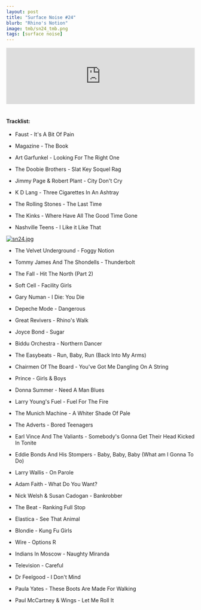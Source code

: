 ```yaml
---
layout: post
title: "Surface Noise #24"
blurb: "Rhino's Notion"
image: tmb/sn24_tmb.png
tags: [surface noise]
---
```



<iframe scrolling="no" id="hearthis_at_track_3028490" width="100%" height="150" src="https://hearthis.at/embed/3028490/transparent_black/?hcolor=&color=&style=2&block_size=2&block_space=1&background=1&waveform=0&cover=0&autoplay=0&css=" frameborder="0" allowtransparency allow="autoplay"><p>Listen to <a href="https://hearthis.at/zerocc/surface-noise-24-4118/" target="_blank">Surface Noise #24 (4/1/18)</a> <span>by</span><a href="https://hearthis.at/zerocc/" target="_blank" >Zero</a> <span>on</span> <a href="https://hearthis.at/" target="_blank">hearthis.at</a></p></iframe>
&nbsp;

#### Tracklist:

- Faust - It's A Bit Of Pain
- Magazine - The Book
- Art Garfunkel - Looking For The Right One

- The Doobie Brothers - Slat Key Soquel Rag
- Jimmy Page & Robert Plant - City Don't Cry
- K D Lang - Three Cigarettes In An Ashtray

- The Rolling Stones - The Last Time
- The Kinks - Where Have All The Good Time Gone
- Nashville Teens - I Like it Like That

[![sn24.jpg](https://i.postimg.cc/YqJ87tqB/sn24.jpg)](https://postimg.cc/TpJnqMDt)

- The Velvet Underground - Foggy Notion
- Tommy James And The Shondells - Thunderbolt
- The Fall - Hit The North (Part 2)

- Soft Cell - Facility Girls
- Gary Numan - I Die: You Die
- Depeche Mode - Dangerous

- Great Revivers - Rhino's Walk
- Joyce Bond - Sugar
- Biddu Orchestra - Northern Dancer

- The Easybeats - Run, Baby, Run (Back Into My Arms)
- Chairmen Of The Board - You've Got Me Dangling On A String
- Prince - Girls & Boys
- Donna Summer - Need A Man Blues
- Larry Young's Fuel - Fuel For The Fire
- The Munich Machine - A Whiter Shade Of Pale

- The Adverts - Bored Teenagers
- Earl Vince And The Valiants - Somebody's Gonna Get Their Head Kicked In Tonite
- Eddie Bonds And His Stompers - Baby, Baby, Baby (What am I Gonna To Do)
- Larry Wallis - On Parole

- Adam Faith - What Do You Want?
- Nick Welsh & Susan Cadogan - Bankrobber
- The Beat - Ranking Full Stop

- Elastica - See That Animal
- Blondie - Kung Fu Girls
- Wire - Options R

- Indians In Moscow - Naughty Miranda
- Television - Careful
- Dr Feelgood - I Don't Mind

- Paula Yates - These Boots Are Made For Walking

- Paul McCartney & Wings - Let Me Roll It
